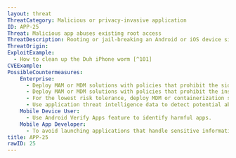 ```yaml
---
layout: threat
ThreatCategory: Malicious or privacy-invasive application
ID: APP-25
Threat: Malicious app abuses existing root access
ThreatDescription: Rooting or jail-breaking an Android or iOS device significantly degrades its security architecture by enabling arbitrary apps to execute commands as root. A malicious app could, under an assumption some percentage of devices have been rooted or jail-broken, attempt to abuse implicit root privilege escalation.
ThreatOrigin:
ExploitExample:
  - How to clean up the Duh iPhone worm [^101]
CVEExample:
PossibleCountermeasures:
    Enterprise:
      - Deploy MAM or MDM solutions with policies that prohibit the side-loading of apps, which may bypass security checks on the app.
      - Deploy MAM or MDM solutions with policies that prohibit the installation of apps from 3rd party (unofficial) app stores.
      - For the lowest risk tolerance, deploy MDM or containerization solutions with policies that can detect and block access to enterprise resources by rooted/jail-broken devices.
      - Use application threat intelligence data to detect potential abuse of rooted/jail-broken BYOD devices
    Mobile Device User:
      - Use Android Verify Apps feature to identify harmful apps.
    Mobile App Developer:
      - To avoid launching applications that handle sensitive information on a rooted/jail-broken device, perform device integrity checking, such as using Android SafetyNet, Samsung Knox hardware-backed remote attestation, or other applicable remote attestation technologies device integrity attestation API
title: APP-25
rawID: 25
---
```

